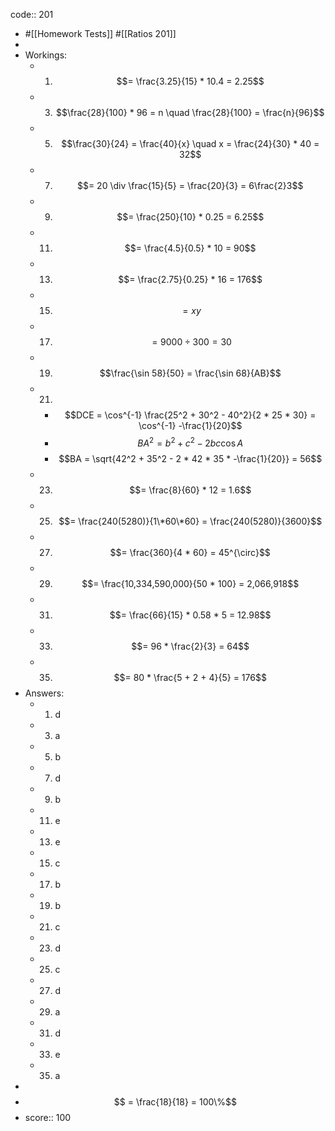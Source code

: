 code:: 201

- #[[Homework Tests]] #[[Ratios 201]]
-
- Workings:
	- 1) $$= \frac{3.25}{15} * 10.4 = 2.25$$
	- 3) $$\frac{28}{100} * 96 = n \quad \frac{28}{100} = \frac{n}{96}$$
	- 5) $$\frac{30}{24} = \frac{40}{x} \quad x = \frac{24}{30} * 40 = 32$$
	- 7) $$= 20 \div \frac{15}{5} = \frac{20}{3} = 6\frac{2}3$$
	- 9) $$= \frac{250}{10} * 0.25 = 6.25$$
	- 11) $$= \frac{4.5}{0.5} * 10 = 90$$
	- 13) $$= \frac{2.75}{0.25} * 16 = 176$$
	- 15) $$= xy$$
	- 17) $$= 9000 \div 300 =30$$
	- 19) $$\frac{\sin 58}{50} = \frac{\sin 68}{AB}$$
	- 21)
		- $$DCE = \cos^{-1} \frac{25^2 + 30^2 - 40^2}{2 * 25 * 30} = \cos^{-1} -\frac{1}{20}$$
		- $$BA^2 = b^2 + c^2 - 2bc \cos A$$
		- $$BA = \sqrt{42^2 + 35^2 - 2 * 42 * 35 * -\frac{1}{20}} = 56$$
	- 23) $$= \frac{8}{60} * 12 = 1.6$$
	- 25) $$= \frac{240(5280)}{1\*60\*60} = \frac{240(5280)}{3600}$$
	- 27) $$= \frac{360}{4 * 60} = 45^{\circ}$$
	- 29) $$= \frac{10,334,590,000}{50 * 100} = 2,066,918$$
	- 31) $$= \frac{66}{15} * 0.58 * 5 = 12.98$$
	- 33) $$= 96 * \frac{2}{3} = 64$$
	- 35) $$= 80 * \frac{5 + 2 + 4}{5} = 176$$
- Answers:
	- 1) d
	- 3) a
	- 5) b
	- 7) d
	- 9) b
	- 11) e
	- 13) e
	- 15) c
	- 17) b
	- 19) b
	- 21) c
	- 23) d
	- 25) c
	- 27) d
	- 29) a
	- 31) d
	- 33) e
	- 35) a
-
- $$ = \frac{18}{18} = 100\%$$
- score:: 100
